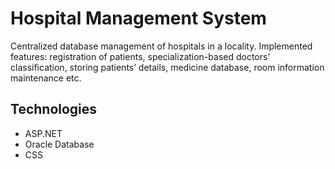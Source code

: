 # Hospital Management System

Centralized database management of hospitals in a locality. Implemented features: registration of patients, specialization-based doctors’ classification, storing patients’ details, medicine database, room information maintenance etc. 

## Technologies 

- ASP.NET
- Oracle Database
- CSS
